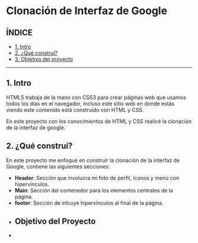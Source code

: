 # Clonación de Interfaz de Google
## ÍNDICE
* [1. Intro](https://github.com/paulaa55/ClondeGoogle/blob/main/README.md#1-intro) 
* [2. ¿Qué construí?](#)
* [3. Objetivo del proyecto](#)

****
## 1. Intro
HTML5 trabaja de la mano con CSS3 para crear páginas web que usamos todos los días en el navegador, incluso este sitio web en donde estás viendo este contenido está construido con HTML y CSS.

En este proyecto con los conocimientos de HTML y CSS realicé la clonación de la interfaz de google.
## 2. ¿Qué construí?
En este proyecto me enfoqué en construir la clonación de la interfaz de Google, contiene las siguientes secciones:

* **Header**: Sección que involucra mi foto de perfil, iconos y menú con hipervínculos. 
* **Main**: Sección del contenedor para los elementos centrales de la página. 
* **footer**: Sección de inlcuye hipervínculos al final de la página. 
* ## Objetivo del Proyecto 
* 
